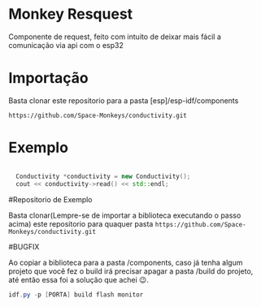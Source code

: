 # Monkey Resquest


Componente de request, feito com intuito de deixar mais fácil a comunicação via api com o esp32
# Importação

Basta clonar este repositorio para a pasta [esp]/esp-idf/components

` https://github.com/Space-Monkeys/conductivity.git `


# Exemplo

```c++

  Conductivity *conductivity = new Conductivity();
  cout << conductivity->read() << std::endl;

```

#Repositorio de Exemplo

Basta clonar(Lempre-se de importar a biblioteca executando o passo acima) este repositorio para quaquer pasta
` https://github.com/Space-Monkeys/conductivity.git `

#BUGFIX

Ao copiar a biblioteca para a pasta /components, caso já tenha algum projeto que você fez o build
irá precisar apagar a pasta /build do projeto, até então essa foi a solução que achei 😉.
 

```powershell
idf.py -p [PORTA] build flash monitor
```
